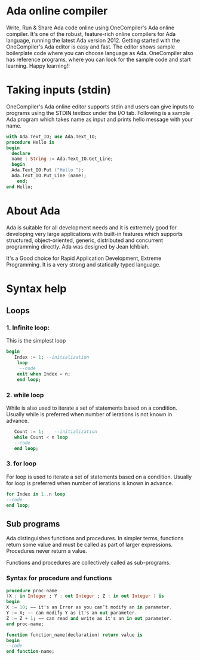 # Ada online compiler
Write, Run & Share Ada code online using OneCompiler's Ada online compiler. It's one of the robust, feature-rich online compilers for Ada language, running the latest Ada version 2012. Getting started with the OneCompiler's Ada editor is easy and fast. The editor shows sample boilerplate code where you can choose language as Ada. OneCompiler also has reference programs, where you can look for the sample code and start learning. Happy learning!!

# Taking inputs (stdin)
OneCompiler's Ada online editor supports stdin and users can give inputs to programs using the STDIN textbox under the I/O tab. Following is a sample Ada program which takes name as input and prints hello message with your name.

```ada
with Ada.Text_IO; use Ada.Text_IO;
procedure Hello is
begin
  declare
  name : String := Ada.Text_IO.Get_Line;
  begin
  Ada.Text_IO.Put ("Hello ");
  Ada.Text_IO.Put_Line (name);
	end;
end Hello;
```
# About Ada

Ada is suitable for all development needs and it is extremely good for developing very large applications with built-in features which supports structured, object-oriented, generic, distributed and concurrent programming directly. Ada was designed by Jean Ichbiah.

It's a Good choice for Rapid Application Development, Extreme Programming. It is a very strong and statically typed language.


# Syntax help
## Loops
### 1. Infinite loop:

This is the simplest loop

```ada
begin
   Index := 1; --initialization
    loop                            
     --code
	exit when Index = n;
	end loop;
```
### 2. while loop

While is also used to iterate a set of statements based on a condition. Usually while is preferred when number of ierations is not known in advance.

```ada
   Count := 1;    --initialization
   while Count < n loop  
   --code
   end loop;
```

### 3. for loop
For loop is used to iterate a set of statements based on a condition. Usually for loop is preferred when number of ierations is known in advance.

```ada
for Index in 1..n loop          
--code
end loop;
```
## Sub programs

Ada distinguishes functions and procedures. In simpler terms, functions return some value and must be called as part of larger expressions. Procedures never return a value.

Functions and procedures are collectively called as sub-programs.

### Syntax for procedure and functions

```ada
procedure proc-name
(X : in Integer ; Y : out Integer ; Z : in out Integer ) is
begin
X := 10; −− it's an Error as you can’t modify an in parameter.
Y := X; −− can modify Y as it's an out parameter.
Z := Z + 1; −− can read and write as it's an in out parameter.
end proc-name;
```

```ada
function function_name(declaration) return value is
begin
--code
end function-name;
```